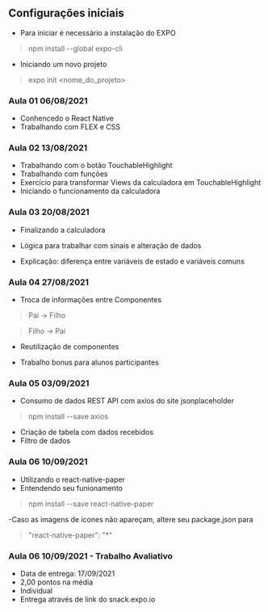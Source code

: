 ## Configurações iniciais ##
- Para iniciar é necessário a instalação do EXPO
> npm install --global expo-cli

- Iniciando um novo projeto
> expo init <nome_do_projeto>

### Aula 01 06/08/2021
- Conhencedo o React Native
- Trabalhando com FLEX e CSS

### Aula 02 13/08/2021
- Trabalhando com o botão TouchableHighlight
- Trabalhando com funções
- Exercício para transformar Views da calculadora em TouchableHighlight
- Iniciando o funcionamento da calculadora

### Aula 03 20/08/2021
- Finalizando a calculadora
- Lógica para trabalhar com sinais e alteração de dados

- Explicação: diferença entre variáveis de estado e variáveis comuns

### Aula 04 27/08/2021
- Troca de informações entre Componentes 
> Pai -> Filho

> Filho -> Pai

- Reutilização de componentes

- Trabalho bonus para alunos participantes

### Aula 05 03/09/2021
- Consumo de dados REST API com axios do site jsonplaceholder
> npm install --save axios

- Criação de tabela com dados recebidos
- Filtro de dados

### Aula 06 10/09/2021
- Utilizando o react-native-paper
- Entendendo seu funionamento
> npm install --save react-native-paper

-Caso as imagens de icones não apareçam, altere seu package.json para
> "react-native-paper": "*"

### Aula 06 10/09/2021 - Trabalho Avaliativo
- Data de entrega: 17/09/2021
- 2,00 pontos na média
- Individual
- Entrega através de link do snack.expo.io